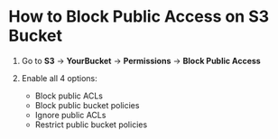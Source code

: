 # How to Block Public Access on S3 Bucket

1. Go to **S3** → **YourBucket** → **Permissions** → **Block Public Access**

2. Enable all 4 options:

   - Block public ACLs  
   - Block public bucket policies  
   - Ignore public ACLs  
   - Restrict public bucket policies

